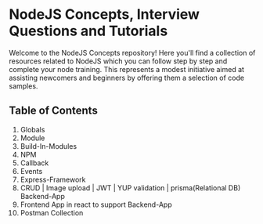 # NodeJS Concepts, Interview Questions and Tutorials

Welcome to the NodeJS Concepts repository! Here you'll find a collection of resources related to NodeJS which you can follow step by step and complete your node training. This represents a modest initiative aimed at assisting newcomers and beginners by offering them a selection of code samples.

## Table of Contents

1. Globals
2. Module
3. Build-In-Modules
4. NPM
5. Callback
6. Events
7. Express-Framework
8. CRUD | Image upload | JWT | YUP validation | prisma(Relational DB) Backend-App
9. Frontend App in react to support Backend-App
10. Postman Collection
